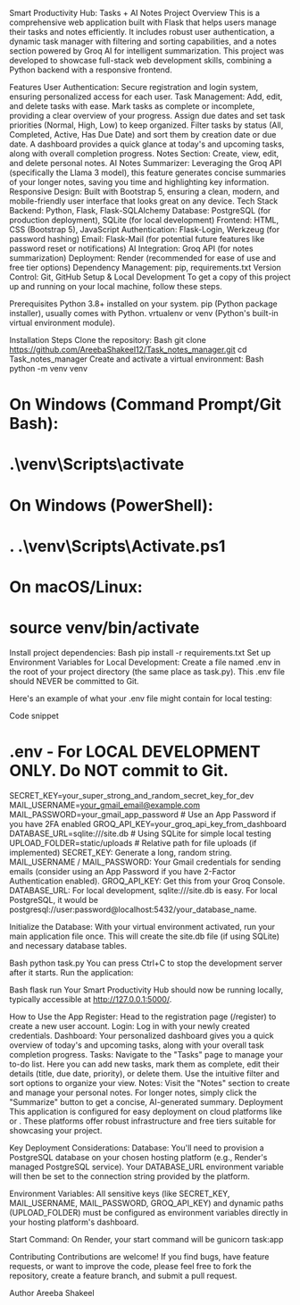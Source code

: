 Smart Productivity Hub: Tasks + AI Notes
Project Overview
This is a comprehensive web application built with Flask that helps users manage their tasks and notes efficiently. It includes robust user authentication, a dynamic task manager with filtering and sorting capabilities, and a notes section powered by Groq AI for intelligent summarization.
This project was developed to showcase full-stack web development skills, combining a Python backend with a responsive frontend.

Features
User Authentication: Secure registration and login system, ensuring personalized access for each user.
Task Management:
Add, edit, and delete tasks with ease.
Mark tasks as complete or incomplete, providing a clear overview of your progress.
Assign due dates and set task priorities (Normal, High, Low) to keep organized.
Filter tasks by status (All, Completed, Active, Has Due Date) and sort them by creation date or due date.
A dashboard provides a quick glance at today's and upcoming tasks, along with overall completion progress.
Notes Section:
Create, view, edit, and delete personal notes.
AI Notes Summarizer: Leveraging the Groq API (specifically the Llama 3 model), this feature generates concise summaries of your longer notes, saving you time and highlighting key information.
Responsive Design: Built with Bootstrap 5, ensuring a clean, modern, and mobile-friendly user interface that looks great on any device.
Tech Stack
Backend: Python, Flask, Flask-SQLAlchemy
Database: PostgreSQL (for production deployment), SQLite (for local development)
Frontend: HTML, CSS (Bootstrap 5), JavaScript
Authentication: Flask-Login, Werkzeug (for password hashing)
Email: Flask-Mail (for potential future features like password reset or notifications)
AI Integration: Groq API (for notes summarization)
Deployment: Render (recommended for ease of use and free tier options)
Dependency Management: pip, requirements.txt
Version Control: Git, GitHub
Setup & Local Development
To get a copy of this project up and running on your local machine, follow these steps.

Prerequisites
Python 3.8+ installed on your system.
pip (Python package installer), usually comes with Python.
vrtualenv or venv (Python's built-in virtual environment module).

Installation Steps
Clone the repository:
Bash
git clone https://github.com/AreebaShakeel12/Task_notes_manager.git
cd Task_notes_manager
Create and activate a virtual environment:
Bash
python -m venv venv
# On Windows (Command Prompt/Git Bash):
# .\venv\Scripts\activate
# On Windows (PowerShell):
# . .\venv\Scripts\Activate.ps1
# On macOS/Linux:
# source venv/bin/activate
Install project dependencies:
Bash
pip install -r requirements.txt
Set up Environment Variables for Local Development:
Create a file named .env in the root of your project directory (the same place as task.py). This .env file should NEVER be committed to Git.

Here's an example of what your .env file might contain for local testing:

Code snippet
# .env - For LOCAL DEVELOPMENT ONLY. Do NOT commit to Git.
SECRET_KEY=your_super_strong_and_random_secret_key_for_dev
MAIL_USERNAME=your_gmail_email@example.com
MAIL_PASSWORD=your_gmail_app_password # Use an App Password if you have 2FA enabled
GROQ_API_KEY=your_groq_api_key_from_dashboard
DATABASE_URL=sqlite:///site.db # Using SQLite for simple local testing
UPLOAD_FOLDER=static/uploads # Relative path for file uploads (if implemented)
SECRET_KEY: Generate a long, random string.
MAIL_USERNAME / MAIL_PASSWORD: Your Gmail credentials for sending emails (consider using an App Password if you have 2-Factor Authentication enabled).
GROQ_API_KEY: Get this from your Groq Console.
DATABASE_URL: For local development, sqlite:///site.db is easy. For local PostgreSQL, it would be postgresql://user:password@localhost:5432/your_database_name.

Initialize the Database:
With your virtual environment activated, run your main application file once. This will create the site.db file (if using SQLite) and necessary database tables.

Bash
python task.py
You can press Ctrl+C to stop the development server after it starts.
Run the application:

Bash
flask run
Your Smart Productivity Hub should now be running locally, typically accessible at http://127.0.0.1:5000/.

How to Use the App
Register: Head to the registration page (/register) to create a new user account.
Login: Log in with your newly created credentials.
Dashboard: Your personalized dashboard gives you a quick overview of today's and upcoming tasks, along with your overall task completion progress.
Tasks: Navigate to the "Tasks" page to manage your to-do list. Here you can add new tasks, mark them as complete, edit their details (title, due date, priority), or delete them. Use the intuitive filter and sort options to organize your view.
Notes: Visit the "Notes" section to create and manage your personal notes. For longer notes, simply click the "Summarize" button to get a concise, AI-generated summary.
Deployment
This application is configured for easy deployment on cloud platforms like  or . These platforms offer robust infrastructure and free tiers suitable for showcasing your project.

Key Deployment Considerations:
Database: You'll need to provision a PostgreSQL database on your chosen hosting platform (e.g., Render's managed PostgreSQL service). Your DATABASE_URL environment variable will then be set to the connection string provided by the platform.

Environment Variables: All sensitive keys (like SECRET_KEY, MAIL_USERNAME, MAIL_PASSWORD, GROQ_API_KEY) and dynamic paths (UPLOAD_FOLDER) must be configured as environment variables directly in your hosting platform's dashboard.

Start Command: On Render, your start command will be gunicorn task:app

Contributing
Contributions are welcome! If you find bugs, have feature requests, or want to improve the code, please feel free to fork the repository, create a feature branch, and submit a pull request.

Author
Areeba Shakeel

